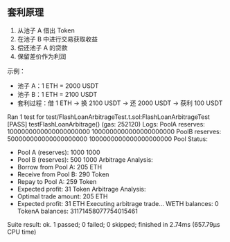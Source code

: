 ## 套利原理

1. 从池子 A 借出 Token
2. 在池子 B 中进行交易获取收益
3. 偿还池子 A 的贷款
4. 保留差价作为利润

示例：
- 池子 A：1 ETH = 2000 USDT
- 池子 B：1 ETH = 2100 USDT
- 套利过程：借 1 ETH → 换 2100 USDT → 还 2000 USDT → 获利 100 USDT


Ran 1 test for test/FlashLoanArbitrageTest.t.sol:FlashLoanArbitrageTest
[PASS] testFlashLoanArbitrage() (gas: 252120)
Logs:
  PoolA reserves: 1000000000000000000000 1000000000000000000000
  PoolB reserves: 500000000000000000000 1000000000000000000000
  Pool Status:
  - Pool A (reserves): 1000 1000
  - Pool B (reserves): 500 1000
  Arbitrage Analysis:
  - Borrow from Pool A: 205 ETH
  - Receive from Pool B: 290 Token
  - Repay to Pool A: 259 Token
  - Expected profit: 31 Token
  Arbitrage Analysis:
  - Optimal trade amount: 205 ETH
  - Expected profit: 31 ETH
  Executing arbitrage trade...
  WETH balances: 0
  TokenA balances: 31171458077754015461

Suite result: ok. 1 passed; 0 failed; 0 skipped; finished in 2.74ms (657.79µs CPU time)